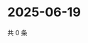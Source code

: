 # 2025-06-19

共 0 条

<!-- BEGIN ZHIHUQUESTIONS -->
<!-- 最后更新时间 Thu Jun 19 2025 21:26:22 GMT+0800 (China Standard Time) -->

<!-- END ZHIHUQUESTIONS -->
